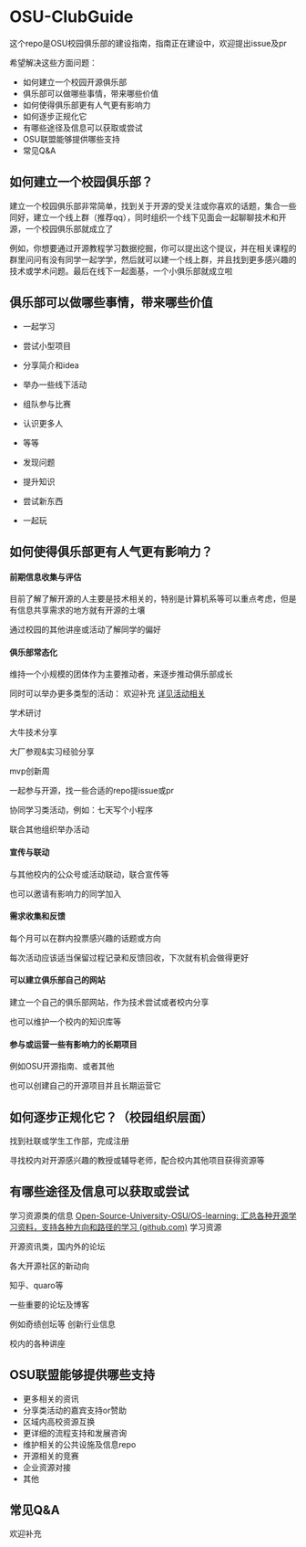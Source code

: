 # OSU-ClubGuide

这个repo是OSU校园俱乐部的建设指南，指南正在建设中，欢迎提出issue及pr

希望解决这些方面问题：

- 如何建立一个校园开源俱乐部
- 俱乐部可以做哪些事情，带来哪些价值
- 如何使得俱乐部更有人气更有影响力
- 如何逐步正规化它
- 有哪些途径及信息可以获取或尝试
- OSU联盟能够提供哪些支持
- 常见Q&A



## 如何建立一个校园俱乐部？

建立一个校园俱乐部非常简单，找到关于开源的受关注或你喜欢的话题，集合一些同好，建立一个线上群（推荐qq），同时组织一个线下见面会一起聊聊技术和开源，一个校园俱乐部就成立了



例如，你想要通过开源教程学习数据挖掘，你可以提出这个提议，并在相关课程的群里问问有没有同学一起学学，然后就可以建一个线上群，并且找到更多感兴趣的技术或学术问题。最后在线下一起面基，一个小俱乐部就成立啦



## 俱乐部可以做哪些事情，带来哪些价值

- 一起学习

- 尝试小型项目

- 分享简介和idea

- 举办一些线下活动

- 组队参与比赛

- 认识更多人

- 等等

  

- 发现问题
- 提升知识
- 尝试新东西
- 一起玩



## 如何使得俱乐部更有人气更有影响力？

#### 前期信息收集与评估

目前了解了解开源的人主要是技术相关的，特别是计算机系等可以重点考虑，但是有信息共享需求的地方就有开源的土壤

通过校园的其他讲座或活动了解同学的偏好



#### 俱乐部常态化

维持一个小规模的团体作为主要推动者，来逐步推动俱乐部成长

同时可以举办更多类型的活动：   欢迎补充   [详见活动相关](./活动相关.md)

学术研讨

大牛技术分享

大厂参观&实习经验分享

mvp创新周

一起参与开源，找一些合适的repo提issue或pr

协同学习类活动，例如：七天写个小程序

联合其他组织举办活动



#### 宣传与联动

与其他校内的公众号或活动联动，联合宣传等

也可以邀请有影响力的同学加入



#### 需求收集和反馈

每个月可以在群内投票感兴趣的话题或方向

每次活动应该适当保留过程记录和反馈回收，下次就有机会做得更好



#### 可以建立俱乐部自己的网站

建立一个自己的俱乐部网站，作为技术尝试或者校内分享

也可以维护一个校内的知识库等



#### 参与或运营一些有影响力的长期项目

例如OSU开源指南、或者其他

也可以创建自己的开源项目并且长期运营它



## 如何逐步正规化它？（校园组织层面）

找到社联或学生工作部，完成注册

寻找校内对开源感兴趣的教授或辅导老师，配合校内其他项目获得资源等





## 有哪些途径及信息可以获取或尝试

学习资源类的信息   [Open-Source-University-OSU/OS-learning: 汇总各种开源学习资料，支持各种方向和路径的学习 (github.com)](https://github.com/Open-Source-University-OSU/OS-learning)   学习资源

开源资讯类，国内外的论坛 

各大开源社区的新动向

知乎、quaro等  

一些重要的论坛及博客

例如奇绩创坛等    创新行业信息

校内的各种讲座





## OSU联盟能够提供哪些支持

- 更多相关的资讯
- 分享类活动的嘉宾支持or赞助
- 区域内高校资源互换
- 更详细的流程支持和发展咨询
- 维护相关的公共设施及信息repo
- 开源相关的竞赛
- 企业资源对接
- 其他





## 常见Q&A

欢迎补充